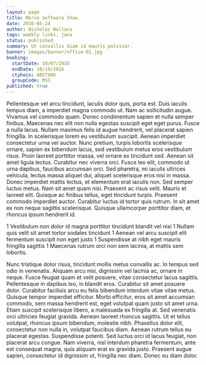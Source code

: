 ```yaml
---
layout: page
title: Morse Software Show
date: 2016-05-24
author: Nicholas Wallace
tags: weekly links, java
status: published
summary: Ut convallis diam id mauris pulvinar.
banner: images/banner/office-01.jpg
booking:
  startDate: 10/07/2016
  endDate: 10/10/2016
  ctyhocn: ABITXHX
  groupCode: MSS
published: true
---
```

Pellentesque vel arcu tincidunt, iaculis dolor quis, porta est. Duis iaculis tempus diam, a imperdiet magna commodo ut. Nam ac sollicitudin augue. Vivamus vel commodo quam. Donec condimentum sapien et nulla semper finibus. Maecenas nec elit non nulla egestas suscipit eget eget purus. Fusce a nulla lacus. Nullam maximus felis id augue hendrerit, vel placerat sapien fringilla. In scelerisque lorem eu vestibulum suscipit. Aenean imperdiet consectetur urna vel auctor. Nunc pretium, turpis lobortis scelerisque ornare, sapien ex bibendum lacus, sed vestibulum metus eros vestibulum risus. Proin laoreet porttitor massa, vel ornare ex tincidunt sed.
Aenean sit amet ligula lectus. Curabitur nec viverra orci. Fusce leo elit, commodo ut urna dapibus, faucibus accumsan orci. Sed pharetra, mi iaculis ultrices vehicula, lectus massa aliquet dui, aliquet scelerisque eros nisi in massa. Donec imperdiet mattis lectus, et elementum erat iaculis non. Sed semper luctus metus. Nam sit amet quam nisi. Praesent ac risus velit. Mauris et laoreet elit. Quisque ac finibus tellus, eget tincidunt turpis. Praesent commodo imperdiet auctor. Curabitur luctus id tortor quis rutrum. In sit amet ex non neque sagittis scelerisque. Quisque ullamcorper porttitor diam, et rhoncus ipsum hendrerit id.

1 Vestibulum non dolor id magna porttitor tincidunt blandit vel nisi
1 Nullam quis velit sit amet tortor sodales tincidunt
1 Aenean vel arcu suscipit elit fermentum suscipit non eget justo
1 Suspendisse at nibh eget mauris fringilla sagittis
1 Maecenas rutrum orci non sem lacinia, at mattis sem lobortis.

Nunc tristique dolor risus, tincidunt mollis metus convallis ac. In tempus sed odio in venenatis. Aliquam arcu nisi, dignissim vel lacinia ac, ornare in neque. Fusce feugiat quam et velit posuere, vitae consectetur lacus sagittis. Pellentesque in dapibus leo, in blandit eros. Curabitur sit amet posuere dolor. Curabitur facilisis arcu eu felis bibendum interdum vitae vitae metus. Quisque tempor imperdiet efficitur.
Morbi efficitur, eros sit amet accumsan commodo, sem massa hendrerit est, eget volutpat quam justo sit amet urna. Etiam suscipit scelerisque libero, a malesuada ex fringilla at. Sed venenatis orci ultricies feugiat gravida. Aenean laoreet rhoncus sagittis. Ut et tellus volutpat, rhoncus ipsum bibendum, molestie nibh. Phasellus dolor elit, consectetur non nulla in, volutpat faucibus diam. Aenean rutrum tellus eu placerat egestas. Suspendisse potenti. Sed luctus orci id lacus feugiat, non placerat arcu congue. Nam viverra, nisl interdum pharetra fermentum, ante est consequat magna, quis aliquam erat ex gravida justo. Praesent augue sapien, consectetur id dignissim ut, fringilla nec diam. Donec eu diam dolor.
